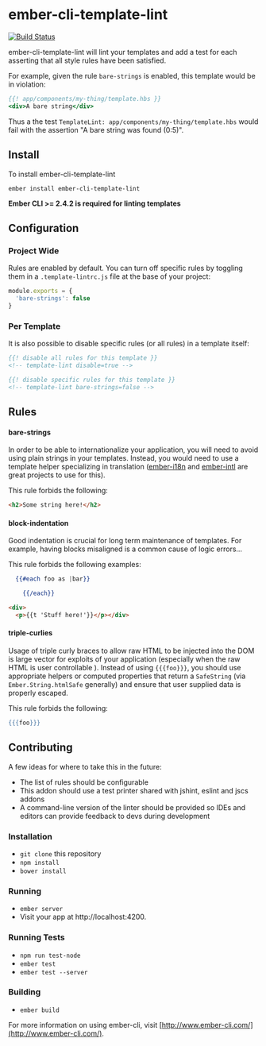 # ember-cli-template-lint

[![Build Status](https://travis-ci.org/rwjblue/ember-cli-template-lint.svg?branch=master)](https://travis-ci.org/rwjblue/ember-cli-template-lint)

ember-cli-template-lint will lint your templates and add a test for each  asserting
that all style rules have been satisfied.

For example, given the rule `bare-strings` is enabled, this template would be
in violation:

```hbs
{{! app/components/my-thing/template.hbs }}
<div>A bare string</div>
```

Thus a the test `TemplateLint: app/components/my-thing/template.hbs` would
fail with the assertion "A bare string was found (0:5)".

## Install

To install ember-cli-template-lint

```
ember install ember-cli-template-lint
```

__Ember CLI >= 2.4.2 is required for linting templates__

## Configuration

### Project Wide

Rules are enabled by default. You can turn off specific rules by toggling them in a
`.template-lintrc.js` file at the base of your project:

```javascript
module.exports = {
  'bare-strings': false
}
```

### Per Template

It is also possible to disable specific rules (or all rules) in a template itself:

```hbs
{{! disable all rules for this template }}
<!-- template-lint disable=true -->

{{! disable specific rules for this template }}
<!-- template-lint bare-strings=false -->
```

## Rules

#### bare-strings

In order to be able to internationalize your application, you will need to avoid using plain strings in your templates. Instead, you would need to use a template helper specializing in translation ([ember-i18n](https://github.com/jamesarosen/ember-i18n) and [ember-intl](https://github.com/yahoo/ember-intl) are great projects to use for this).

This rule forbids the following:

``` html
<h2>Some string here!</h2>
```


#### block-indentation

Good indentation is crucial for long term maintenance of templates. For example, having blocks misaligned is a common cause of logic errors...

This rule forbids the following examples:

``` hbs
  {{#each foo as |bar}}

    {{/each}}
```

``` html
<div>
  <p>{{t 'Stuff here!'}}</p></div>
```

#### triple-curlies

Usage of triple curly braces to allow raw HTML to be injected into the DOM is large vector for exploits of your application (especially when the raw HTML is user controllable ). Instead of using `{{{foo}}}`, you should use appropriate helpers or computed properties that return a `SafeString` (via `Ember.String.htmlSafe` generally) and ensure that user supplied data is properly escaped.

This rule forbids the following:

``` hbs
{{{foo}}}
```

## Contributing

A few ideas for where to take this in the future:

* The list of rules should be configurable
* This addon should use a test printer shared with jshint, eslint and jscs addons
* A command-line version of the linter should be provided so IDEs and editors
  can provide feedback to devs during development

### Installation

* `git clone` this repository
* `npm install`
* `bower install`

### Running

* `ember server`
* Visit your app at http://localhost:4200.

### Running Tests

* `npm run test-node`
* `ember test`
* `ember test --server`

### Building

* `ember build`

For more information on using ember-cli, visit [http://www.ember-cli.com/](http://www.ember-cli.com/).
